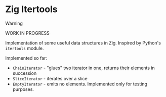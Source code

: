 # Zig Itertools

> [!WARNING]  
> WORK IN PROGRESS

Implementation of some useful data structures in Zig. Inspired by Python's `itertools` module.

Implemented so far:

- `ChainIterator` - "glues" two iterator in one, returns their elements in succession
- `SliceIterator` - iterates over a slice
- `EmptyIterator` - emits no elements. Implemented only for testing purposes.
